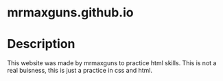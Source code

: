 # mrmaxguns.github.io

# Description
This website was made by mrmaxguns to practice html skills. This is not a real buisness, this is just a practice in css and html.
